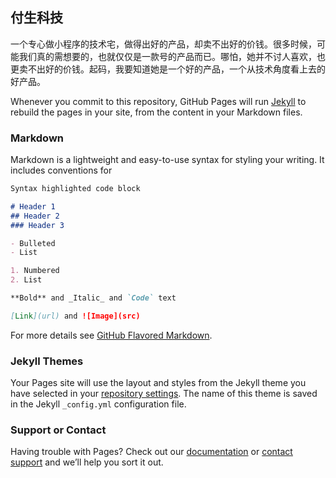 ## 付生科技

一个专心做小程序的技术宅，做得出好的产品，却卖不出好的价钱。很多时候，可能我们真的需想要的，也就仅仅是一款号的产品而已。哪怕，她并不讨人喜欢，也更卖不出好的价钱。起码，我要知道她是一个好的产品，一个从技术角度看上去的好产品。

Whenever you commit to this repository, GitHub Pages will run [Jekyll](https://jekyllrb.com/) to rebuild the pages in your site, from the content in your Markdown files.

### Markdown

Markdown is a lightweight and easy-to-use syntax for styling your writing. It includes conventions for

```markdown
Syntax highlighted code block

# Header 1
## Header 2
### Header 3

- Bulleted
- List

1. Numbered
2. List

**Bold** and _Italic_ and `Code` text

[Link](url) and ![Image](src)
```

For more details see [GitHub Flavored Markdown](https://guides.github.com/features/mastering-markdown/).

### Jekyll Themes

Your Pages site will use the layout and styles from the Jekyll theme you have selected in your [repository settings](https://github.com/nscWeb/nscWeb.Github.io/settings). The name of this theme is saved in the Jekyll `_config.yml` configuration file.

### Support or Contact

Having trouble with Pages? Check out our [documentation](https://help.github.com/categories/github-pages-basics/) or [contact support](https://github.com/contact) and we’ll help you sort it out.

